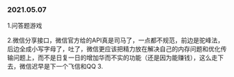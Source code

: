### 2021.05.07
1.问答题游戏

2.微信分享接口，微信官方给的API真是司马了，一点都不规范，前边是驼峰法，后边全成小写字母了，吐了，微信更应该把精力放在解决自己的内存问题和优化传输问题上，而不是日复一日的增加华而不实的功能（还是因为能赚钱），这么走下去，微信迟早是下一个飞信和QQ
3.
